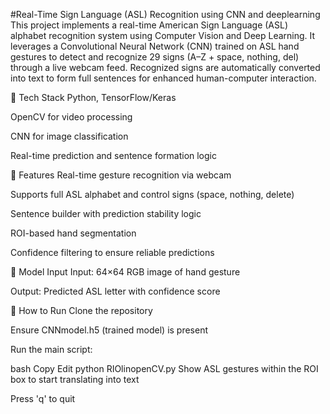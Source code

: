 #Real-Time  Sign Language (ASL) Recognition using CNN and deeplearning
This project implements a real-time American Sign Language (ASL) alphabet recognition system using Computer Vision and Deep Learning. It leverages a Convolutional Neural Network (CNN) trained on ASL hand gestures to detect and recognize 29 signs (A–Z + space, nothing, del) through a live webcam feed. Recognized signs are automatically converted into text to form full sentences for enhanced human-computer interaction.

🔧 Tech Stack
Python, TensorFlow/Keras

OpenCV for video processing

CNN for image classification

Real-time prediction and sentence formation logic

📌 Features
Real-time gesture recognition via webcam

Supports full ASL alphabet and control signs (space, nothing, delete)

Sentence builder with prediction stability logic

ROI-based hand segmentation

Confidence filtering to ensure reliable predictions

🧠 Model Input
Input: 64×64 RGB image of hand gesture

Output: Predicted ASL letter with confidence score

🚀 How to Run
Clone the repository

Ensure CNNmodel.h5 (trained model) is present

Run the main script:

bash
Copy
Edit
python RIOlinopenCV.py
Show ASL gestures within the ROI box to start translating into text

Press 'q' to quit